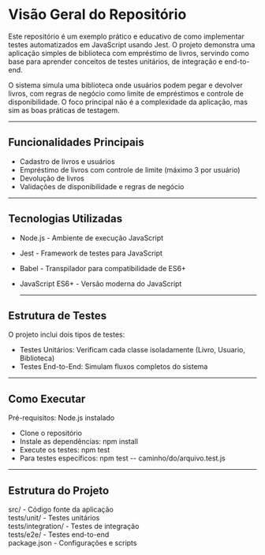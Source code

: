 # Visão Geral do Repositório

Este repositório é um exemplo prático e educativo de como implementar testes automatizados em JavaScript usando Jest. O projeto demonstra uma aplicação simples de biblioteca com empréstimo de livros, servindo como base para aprender conceitos de testes unitários, de integração e end-to-end.

O sistema simula uma biblioteca onde usuários podem pegar e devolver livros, com regras de negócio como limite de empréstimos e controle de disponibilidade. O foco principal não é a complexidade da aplicação, mas sim as boas práticas de testagem.

---

## Funcionalidades Principais

- Cadastro de livros e usuários
- Empréstimo de livros com controle de limite (máximo 3 por usuário)
- Devolução de livros
- Validações de disponibilidade e regras de negócio

---

## Tecnologias Utilizadas

- Node.js - Ambiente de execução JavaScript
- Jest - Framework de testes para JavaScript
- Babel - Transpilador para compatibilidade de ES6+
- JavaScript ES6+ - Versão moderna do JavaScript

  ---
  

## Estrutura de Testes

O projeto inclui dois tipos de testes:

- Testes Unitários: Verificam cada classe isoladamente (Livro, Usuario, Biblioteca)
- Testes End-to-End: Simulam fluxos completos do sistema

---

## Como Executar

Pré-requisitos: Node.js instalado

- Clone o repositório
- Instale as dependências: npm install
- Execute os testes: npm test
- Para testes específicos: npm test -- caminho/do/arquivo.test.js

---

## Estrutura do Projeto

src/ - Código fonte da aplicação  
tests/unit/ - Testes unitários  
tests/integration/ - Testes de integração  
tests/e2e/ - Testes end-to-end  
package.json - Configurações e scripts  
